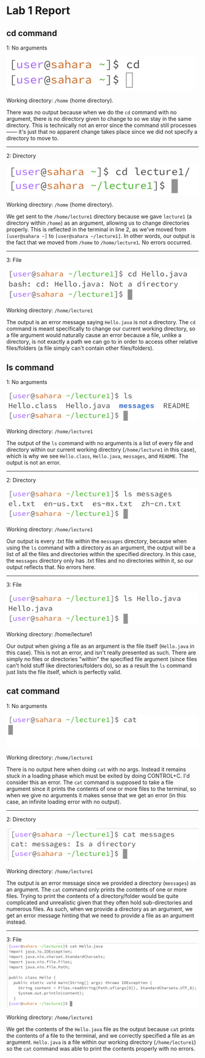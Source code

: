 # Lab 1 Report

## cd command

1: No arguments
   
![Image](cd_noarg.png)

Working directory: `/home` (home directory). 

There was no output because when we do the `cd` command with no argument, there is no directory given to change to so we stay in the same directory.
This is technically not an error since the command still processes —— it's just that no apparent change takes place since we did not specify a directory to move to.

---
2: Directory

![Image](cd_dir.png)

Working directory: `/home` (home directory).

We get sent to the `/home/lecture1` directory because we gave `lecture1` (a directory within `/home`) as an argument, allowing us to change directories properly. This is reflected in the terminal in line 2, as we've moved from `[user@sahara ~]` to `[user@sahara ~/lecture1]`. In other words, our output is the fact that we moved from `/home` to `/home/lecture1`. No errors occurred.

---
3: File

![Image](cd_file_error.png)

Working directory: `/home/lecture1`

The output is an error message saying `Hello.java` is not a directory. The `cd` command is meant specifically to change our current working directory, so a file argument would naturally cause an error because a file, unlike a directory, is not exactly a path we can go to in order to access other relative files/folders (a file simply can't contain other files/folders).

## ls command

1: No arguments
   
![Image](ls_noarg.png)

Working directory: `/home/lecture1`

The output of the `ls` command with no arguments is a list of every file and directory within our current working directory (`/home/lecture1` in this case), which is why we see `Hello.class`, `Hello.java`, `messages`, and `README`. The output is not an error.

---
2: Directory

![Image](ls_dir_msg.png)

Working directory: `/home/lecture1`

Our output is every .txt file within the `messages` directory, because when using the `ls` command with a directory as an argument, the output will be a list of all the files and directories within the specified directory. In this case, the `messages` directory only has .txt files and no directories within it, so our output reflects that. No errors here.

---
3: File

![Image](ls_file_hello.png)

Working directory: /home/lecture1

Our output when giving a file as an argument is the file itself (`Hello.java` in this case). This is not an error, and isn't really presented as such. There are simply no files or directories "within" the specified file argument (since files can't hold stuff like directories/folders do), so as a result the `ls` command just lists the file itself, which is perfectly valid.

## cat command

1: No arguments

![Image](cat_noarg_error.png)

Working directory: `/home/lecture1`

There is no output here when doing `cat` with no args. Instead it remains stuck in a loading phase which must be exited by doing CONTROL+C. I'd consider this an error. The `cat` command is supposed to take a file argument since it prints the contents of one or more files to the terminal, so when we give no arguments it makes sense that we get an error (in this case, an infinite loading error with no output).

---
2: Directory

![Image](cat_dir_msg.png)

Working directory: `/home/lecture1`

The output is an error message since we provided a directory (`messages`) as an argument. The `cat` command only prints the contents of one or more files. Trying to print the contents of a directory/folder would be quite complicated and unrealistic given that they often hold sub-directories and numerous files. As such, when we provide a directory as an argument, we get an error message hinting that we need to provide a file as an argument instead.

---
3: File
![Image](cat_file_hello.png)

Working directory: `/home/lecture1`

We get the contents of the `Hello.java` file as the output because `cat` prints the contents of a file to the terminal, and we correctly specified a file as an argument. `Hello.java` is a file within our working directory (`/home/lecture1`) so the `cat` command was able to print the contents properly with no errors.

